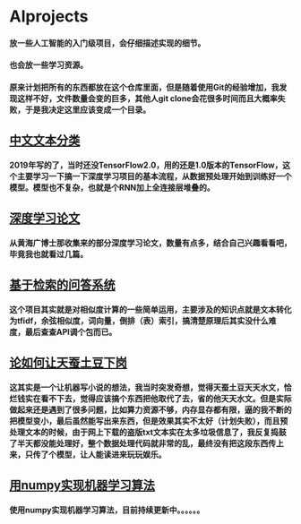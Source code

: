 # AIprojects
#### 放一些人工智能的入门级项目，会仔细描述实现的细节。
#### 也会放一些学习资源。
#### 原来计划把所有的东西都放在这个仓库里面，但是随着使用Git的经验增加，我发现这样不好，文件数量会变的巨多，其他人git clone会花很多时间而且大概率失败，于是我决定这里应该变成一个目录。

## [中文文本分类](https://github.com/WhatAboutMyStar/AIprojects/tree/master/%E4%B8%AD%E6%96%87%E6%96%87%E6%9C%AC%E5%88%86%E7%B1%BB)

#### 2019年写的了，当时还没TensorFlow2.0，用的还是1.0版本的TensorFlow，这个主要学习一下搞一下深度学习项目的基本流程，从数据预处理开始到训练好一个模型。模型也不复杂，也就是个RNN加上全连接层堆叠的。

## [深度学习论文](https://github.com/WhatAboutMyStar/AIprojects/tree/master/%E4%B8%AD%E6%96%87%E6%96%87%E6%9C%AC%E5%88%86%E7%B1%BB)

#### 从黄海广博士那收集来的部分深度学习论文，数量有点多，结合自己兴趣看看吧，毕竟我也就看过几篇。

## [基于检索的问答系统](https://github.com/WhatAboutMyStar/AIprojects/tree/master/%E7%AE%80%E5%8D%95%E9%97%AE%E7%AD%94%E7%B3%BB%E7%BB%9F)

#### 这个项目其实就是对相似度计算的一些简单运用，主要涉及的知识点就是文本转化为tfidf，余弦相似度，词向量，倒排（表）索引，搞清楚原理后其实没什么难度，最后查查API调个包而已。

## [论如何让天蚕土豆下岗](https://github.com/WhatAboutMyStar/AIprojects/tree/master/%E7%AE%80%E5%8D%95%E9%97%AE%E7%AD%94%E7%B3%BB%E7%BB%9F)

#### 这其实是一个让机器写小说的想法，我当时突发奇想，觉得天蚕土豆天天水文，恰烂钱实在看不下去，觉得应该搞个东西把他取代了去，省的他天天水文。但是实际做起来还是遇到了很多问题，比如算力资源不够，内存显存都有限，逼的我不断的把模型变小，最后虽然能写出来东西，但是效果其实不太好（计划失败），而且预处理文本的时候，由于网上下载的盗版txt文本实在太多垃圾信息了，我反复捣鼓了半天都没能处理好，整个数据处理代码就非常的乱，最终没有把这段东西传上来，只传了个模型，让人能读进来玩玩娱乐。

## [用numpy实现机器学习算法](https://github.com/WhatAboutMyStar/MachineLearningAlgorithm)

#### 使用numpy实现机器学习算法，目前持续更新中。。。。。。

